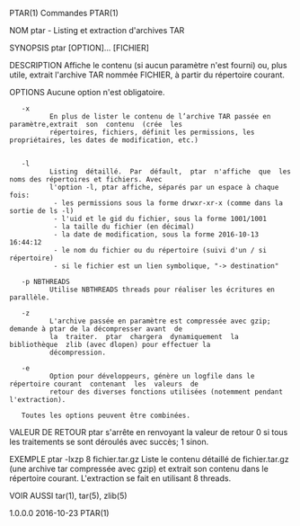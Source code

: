 PTAR(1)                                             Commandes                                             PTAR(1)



NOM
       ptar - Listing et extraction d'archives TAR

SYNOPSIS
       ptar [OPTION]... [FICHIER]

DESCRIPTION
       Affiche le contenu (si aucun paramètre n'est fourni) ou, plus utile, extrait l'archive TAR nommée FICHIER,
       à partir du répertoire courant.

OPTIONS
       Aucune option n'est obligatoire.


       -x
              En plus de lister le contenu de l’archive TAR passée en paramètre,extrait  son  contenu  (crée  les
              répertoires, fichiers, définit les permissions, les propriétaires, les dates de modification, etc.)


       -l
              Listing  détaillé.  Par  défault,  ptar  n'affiche  que  les noms des répertoires et fichiers. Avec
              l'option -l, ptar affiche, séparés par un espace à chaque fois:
               - les permissions sous la forme drwxr-xr-x (comme dans la sortie de ls -l)
               - l'uid et le gid du fichier, sous la forme 1001/1001
               - la taille du fichier (en décimal)
               - la date de modification, sous la forme 2016-10-13 16:44:12
               - le nom du fichier ou du répertoire (suivi d'un / si répertoire)
               - si le fichier est un lien symbolique, "-> destination"

       -p NBTHREADS
              Utilise NBTHREADS threads pour réaliser les écritures en parallèle.

       -z
              L'archive passée en paramètre est compressée avec gzip; demande à ptar de la décompresser avant  de
              la  traiter.  ptar  chargera  dynamiquement  la  bibliothèque  zlib (avec dlopen) pour effectuer la
              décompression.

       -e
              Option pour développeurs, génère un logfile dans le répertoire courant  contenant  les  valeurs  de
              retour des diverses fonctions utilisées (notemment pendant l'extraction).

       Toutes les options peuvent être combinées.

VALEUR DE RETOUR
       ptar  s'arrête  en renvoyant la valeur de retour 0 si tous les traitements se sont déroulés avec succès; 1
       sinon.


EXEMPLE
       ptar -lxzp 8 fichier.tar.gz
              Liste le contenu détaillé de fichier.tar.gz (une archive tar compressée avec gzip) et  extrait  son
              contenu dans le répertoire courant. L'extraction se fait en utilisant 8 threads.

VOIR AUSSI
       tar(1), tar(5), zlib(5)



1.0.0.0                                             2016-10-23                                            PTAR(1)

